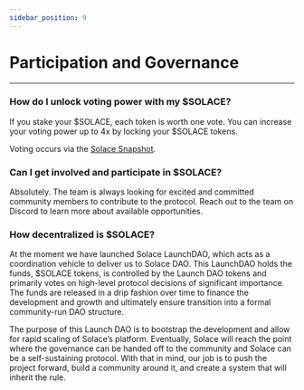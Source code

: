 ```yaml
---
sidebar_position: 9
---
```


# Participation and Governance
---
### How do I unlock voting power with my $SOLACE?
If you stake your $SOLACE, each token is worth one vote. You can increase your voting power up to 4x by locking your $SOLACE tokens. 

Voting occurs via the [Solace Snapshot](https://snapshot.org/#/solacefi.eth).

### Can I get involved and participate in $SOLACE?
Absolutely. The team is always looking for excited and committed community members to contribute to the protocol. Reach out to the team on Discord to learn more about available opportunities.

### How decentralized is $SOLACE?
At the moment we have launched Solace LaunchDAO, which acts as a coordination vehicle to deliver us to Solace DAO. This LaunchDAO holds the funds, $SOLACE tokens, is controlled by the Launch DAO tokens and primarily votes on high-level protocol decisions of significant importance. The funds are released in a drip fashion over time to finance the development and growth and ultimately ensure transition into a formal community-run DAO structure.

The purpose of this Launch DAO is to bootstrap the development and allow for rapid scaling of Solace’s platform. Eventually, Solace will reach the point where the governance can be handed off to the community and Solace can be a self-sustaining protocol. With that in mind, our job is to push the project forward, build a community around it, and create a system that will inherit the rule.
